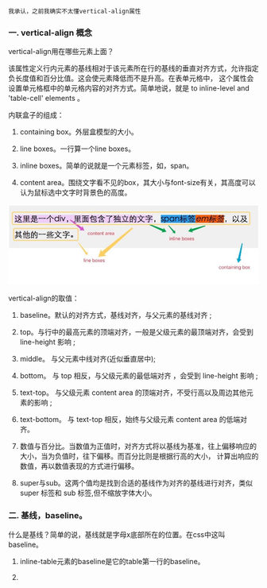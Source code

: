 
    我承认，之前我确实不太懂vertical-align属性

### 一. vertical-align 概念

 vertical-align用在哪些元素上面？

 该属性定义行内元素的基线相对于该元素所在行的基线的垂直对齐方式，允许指定负长度值和百分比值。这会使元素降低而不是升高。在表单元格中，
 这个属性会设置单元格框中的单元格内容的对齐方式。简单地说，就是 to inline-level and 'table-cell' elements 。

 内联盒子的组成：

 1. containing box。外层盒模型的大小。

 2. line boxes。一行算一个line boxes。

 3. inline boxes。简单的说就是一个元素标签，如，span。

 4. content area。围绕文字看不见的box，其大小与font-size有关，其高度可以认为鼠标选中文字时背景色的高度。

 ![内联盒子的组成](/img/va1.jpg)

 vertical-align的取值：

 1. baseline。默认的对齐方式，基线对齐，与父元素的基线对齐 ;

 2. top。与行中的最高元素的顶端对齐，一般是父级元素的最顶端对齐，会受到 line-height 影响 ;

 3. middle。 与父元素中线对齐(近似垂直居中);

 4. bottom。 与 top 相反，与父级元素的最低端对齐 ，会受到 line-height 影响 ;

 5. text-top。 与父级元素 content area 的顶端对齐，不受行高以及周边其他元素的影响 ;

 6. text-bottom。 与 text-top 相反，始终与父级元素 content area 的低端对齐。

 7. 数值与百分比。当数值为正值时，对齐方式将以基线为基准，往上偏移响应的大小，当为负值时，往下偏移。而百分比则是根据行高的大小，
 计算出响应的数值，再以数值表现的方式进行偏移。

 8. super与sub。这两个值均是找到合适的基线作为对齐的基线进行对齐，类似 super 标签和 sub 标签,但不缩放字体大小。

### 二. 基线，baseline。

 什么是基线？简单的说，基线就是字母x底部所在的位置。在css中这叫baseline。

 1. inline-table元素的baseline是它的table第一行的baseline。

 2.

